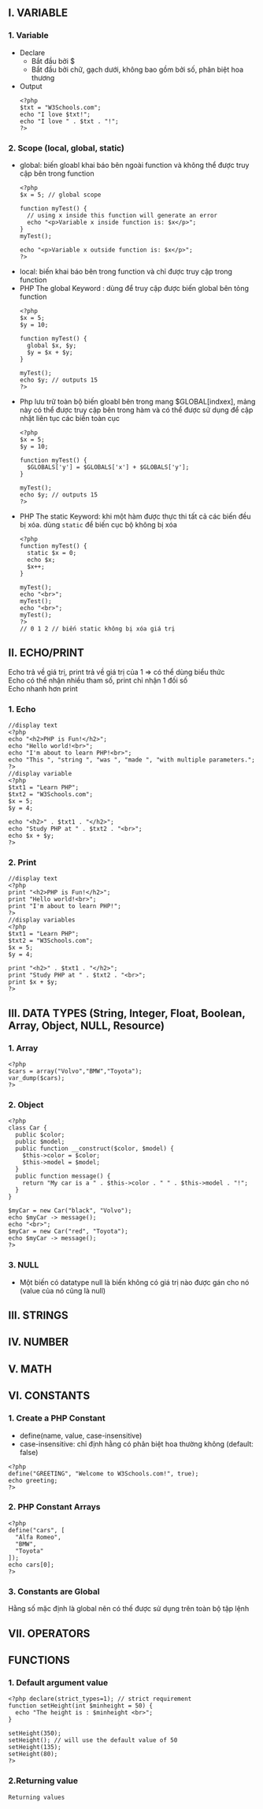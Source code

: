 ## I. VARIABLE
### 1. Variable
* Declare
  * Bắt đầu bởi $
  * Bắt đầu bởi chữ, gạch dưới, không bao gồm bởi số, phân biệt hoa thương 
* Output
  ```
  <?php
  $txt = "W3Schools.com";
  echo "I love $txt!";
  echo "I love " . $txt . "!";
  ?>
  
  ``` 
### 2. Scope (local, global, static)
* global: biến gloabl khai báo bên ngoài function và không thể được truy cập bên trong function
  ```
  <?php
  $x = 5; // global scope

  function myTest() {
    // using x inside this function will generate an error
    echo "<p>Variable x inside function is: $x</p>";
  }
  myTest();

  echo "<p>Variable x outside function is: $x</p>";
  ?>
  ```
* local: biến khai báo bên trong function và chỉ được truy cập trong function
* PHP The global Keyword : dùng để truy cập được biến global bên tỏng function
  ```
  <?php
  $x = 5;
  $y = 10;

  function myTest() {
    global $x, $y;
    $y = $x + $y;
  }

  myTest();
  echo $y; // outputs 15
  ?>
  ```
* Php lưu trữ toàn bộ biến gloabl bên trong mang $GLOBAL[indxex], mảng này có thể được truy cập bên trong hàm và có thể được sử dụng để cập nhật liên tục các biến toàn cục
  ```
  <?php
  $x = 5;
  $y = 10;

  function myTest() {
    $GLOBALS['y'] = $GLOBALS['x'] + $GLOBALS['y'];
  }

  myTest();
  echo $y; // outputs 15
  ?>
  ```
* PHP The static Keyword: khi một hàm được thực thi tất cả các biến đều bị xóa. dùng ```static``` để biến cục bộ không bị xóa
  ```
  <?php
  function myTest() {
    static $x = 0;
    echo $x;
    $x++;
  }

  myTest();
  echo "<br>";
  myTest();
  echo "<br>";
  myTest();
  ?> 
  // 0 1 2 // biến static không bị xóa giá trị
  ```
## II. ECHO/PRINT
Echo trả về giá trị, print trả về giá trị của 1 => có thể dùng biểu thức </br>
Echo có thể nhận nhiều tham số, print chỉ nhận 1 đối số </br>
Echo nhanh hơn print </br>
### 1. Echo
```
//display text
<?php
echo "<h2>PHP is Fun!</h2>";
echo "Hello world!<br>";
echo "I'm about to learn PHP!<br>";
echo "This ", "string ", "was ", "made ", "with multiple parameters.";
?>
//display variable
<?php
$txt1 = "Learn PHP";
$txt2 = "W3Schools.com";
$x = 5;
$y = 4;

echo "<h2>" . $txt1 . "</h2>";
echo "Study PHP at " . $txt2 . "<br>";
echo $x + $y;
?>
```
### 2. Print
```
//display text
<?php
print "<h2>PHP is Fun!</h2>";
print "Hello world!<br>";
print "I'm about to learn PHP!";
?>
//display variables
<?php
$txt1 = "Learn PHP";
$txt2 = "W3Schools.com";
$x = 5;
$y = 4;

print "<h2>" . $txt1 . "</h2>";
print "Study PHP at " . $txt2 . "<br>";
print $x + $y;
?>
```
## III. DATA TYPES (String, Integer, Float, Boolean, Array, Object, NULL, Resource)
### 1. Array
```
<?php
$cars = array("Volvo","BMW","Toyota");
var_dump($cars);
?>
```
### 2. Object
```
<?php
class Car {
  public $color;
  public $model;
  public function __construct($color, $model) {
    $this->color = $color;
    $this->model = $model;
  }
  public function message() {
    return "My car is a " . $this->color . " " . $this->model . "!";
  }
}

$myCar = new Car("black", "Volvo");
echo $myCar -> message();
echo "<br>";
$myCar = new Car("red", "Toyota");
echo $myCar -> message();
?>
```
### 3. NULL
* Một biến có datatype null là biến không có giá trị nào được gán cho nó (value của nó cũng là null)
## III. STRINGS
## IV. NUMBER
## V. MATH
## VI. CONSTANTS
### 1. Create a PHP Constant
* define(name, value, case-insensitive) </br>
* case-insensitive: chỉ định hằng có phân biệt hoa thường không (default: false) </br>
```
<?php
define("GREETING", "Welcome to W3Schools.com!", true);
echo greeting;
?>
```
### 2. PHP Constant Arrays
```
<?php
define("cars", [
  "Alfa Romeo",
  "BMW",
  "Toyota"
]);
echo cars[0];
?>
```
### 3. Constants are Global
Hằng số mặc định là global nên có thế được sử dụng trên toàn bộ tập lệnh </br>
## VII. OPERATORS
## FUNCTIONS
### 1. Default argument value
```
<?php declare(strict_types=1); // strict requirement
function setHeight(int $minheight = 50) {
  echo "The height is : $minheight <br>";
}

setHeight(350);
setHeight(); // will use the default value of 50
setHeight(135);
setHeight(80);
?>
```
### 2.Returning value
```
Returning values
```
